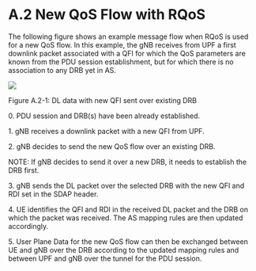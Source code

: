 # A.2 New QoS Flow with RQoS

The following figure shows an example message flow when RQoS is used for
a new QoS flow. In this example, the gNB receives from UPF a first
downlink packet associated with a QFI for which the QoS parameters are
known from the PDU session establishment, but for which there is no
association to any DRB yet in AS.

![](media/image114.wmf)

Figure A.2-1: DL data with new QFI sent over existing DRB

0\. PDU session and DRB(s) have been already established.

1\. gNB receives a downlink packet with a new QFI from UPF.

2\. gNB decides to send the new QoS flow over an existing DRB.

NOTE: If gNB decides to send it over a new DRB, it needs to establish
the DRB first.

3\. gNB sends the DL packet over the selected DRB with the new QFI and
RDI set in the SDAP header.

4\. UE identifies the QFI and RDI in the received DL packet and the DRB
on which the packet was received. The AS mapping rules are then updated
accordingly.

5\. User Plane Data for the new QoS flow can then be exchanged between
UE and gNB over the DRB according to the updated mapping rules and
between UPF and gNB over the tunnel for the PDU session.